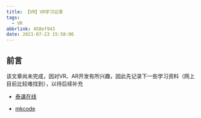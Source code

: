 ```yaml
---
title: 【VR】VR学习记录
tags:
  - VR
abbrlink: 458ef943
date: 2021-07-23 15:58:06
---
```






## 前言

该文章尚未完成，因对VR、AR开发有所兴趣，因此先记录下一些学习资料（网上目前比较难找到），以待后续补充

- [泰课在线](https://www.taikr.com/cloud/search?q=VR&type=course)

- [mkcode](http://www.mkcode.net/html/vr_luxian.html)